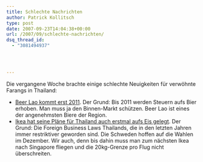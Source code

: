 ```yaml
---
title: Schlechte Nachrichten
author: Patrick Kollitsch
type: post
date: 2007-09-23T14:04:38+00:00
url: /2007/09/schlechte-nachrichten/
dsq_thread_id:
  - "3081494937"




---
```

Die vergangene Woche brachte einige schlechte Neuigkeiten für verwöhnte Farangs in Thailand:

  * [Beer Lao kommt erst 2011][1]. Der Grund: Bis 2011 werden Steuern aufs Bier erhoben. Man muss ja den Binnen-Markt schützen. Beer Lao ist eines der angenehmsten Biere der Region.
  * [Ikea hat seine Pläne für Thailand auch erstmal aufs Eis gelegt][2]. Der Grund: Die Foreign Business Laws Thailands, die in den letzten Jahren immer restriktiver geworden sind. Die Schweden hoffen auf die Wahlen im Dezember. Wir auch, denn bis dahin muss man zum nächsten Ikea nach Singapore fliegen und die 20kg-Grenze pro Flug nicht überschreiten.

 [1]: http://www.bangkokpost.com/breaking_news/previousdetail.php?id=121864
 [2]: http://www.telegraph.co.uk/money/main.jhtml?xml=/money/2007/09/22/cclife122.xml